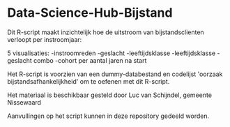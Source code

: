 # Data-Science-Hub-Bijstand

Dit R-script maakt inzichtelijk hoe de uitstroom van bijstandsclienten verloopt per instroomjaar:

5 visualisaties:
-instroomreden
-geslacht 
-leeftijdsklasse 
-leeftijdsklasse - geslacht combo 
-cohort per aantal jaren na start 

Het R-script is voorzien van een dummy-databestand en codelijst 'oorzaak bijstandsafhankelijkheid' om te oefenen
met dit R-script. 

Het materiaal is beschikbaar gesteld door Luc van Schijndel, gemeente Nissewaard

Aanvullingen op het script kunnen in deze repository gedeeld worden.


